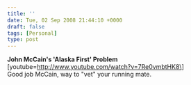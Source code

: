 ```yaml
---
title: ''
date: Tue, 02 Sep 2008 21:44:10 +0000
draft: false
tags: [Personal]
type: post
---
```


**John McCain's 'Alaska First' Problem** \[youtube=http://www.youtube.com/watch?v=7Re0vmbtHK8\]  
Good job McCain, way to "vet" your running mate.